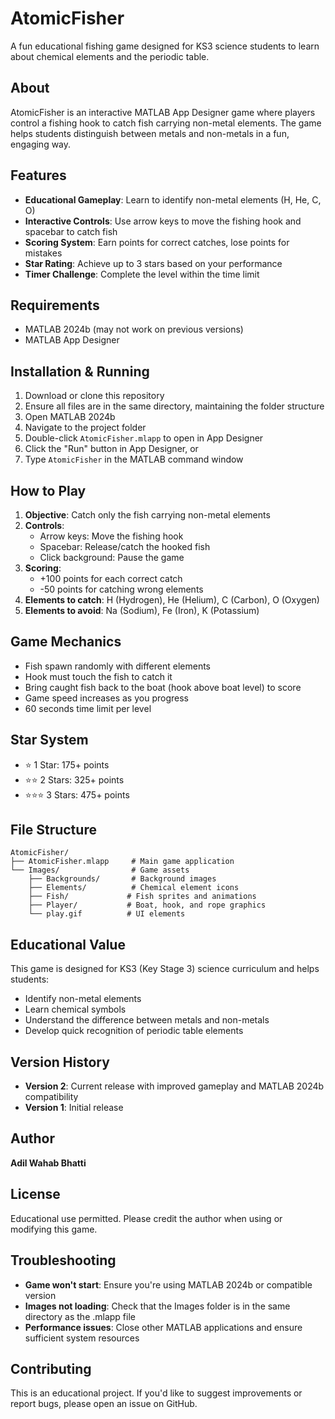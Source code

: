 # AtomicFisher

A fun educational fishing game designed for KS3 science students to learn about chemical elements and the periodic table.

## About

AtomicFisher is an interactive MATLAB App Designer game where players control a fishing hook to catch fish carrying non-metal elements. The game helps students distinguish between metals and non-metals in a fun, engaging way.

## Features

- **Educational Gameplay**: Learn to identify non-metal elements (H, He, C, O)
- **Interactive Controls**: Use arrow keys to move the fishing hook and spacebar to catch fish
- **Scoring System**: Earn points for correct catches, lose points for mistakes
- **Star Rating**: Achieve up to 3 stars based on your performance
- **Timer Challenge**: Complete the level within the time limit

## Requirements

- MATLAB 2024b (may not work on previous versions)
- MATLAB App Designer

## Installation & Running

1. Download or clone this repository
2. Ensure all files are in the same directory, maintaining the folder structure
3. Open MATLAB 2024b
4. Navigate to the project folder
5. Double-click `AtomicFisher.mlapp` to open in App Designer
6. Click the "Run" button in App Designer, or
7. Type `AtomicFisher` in the MATLAB command window

## How to Play

1. **Objective**: Catch only the fish carrying non-metal elements
2. **Controls**:
   - Arrow keys: Move the fishing hook
   - Spacebar: Release/catch the hooked fish
   - Click background: Pause the game
3. **Scoring**:
   - +100 points for each correct catch
   - -50 points for catching wrong elements
4. **Elements to catch**: H (Hydrogen), He (Helium), C (Carbon), O (Oxygen)
5. **Elements to avoid**: Na (Sodium), Fe (Iron), K (Potassium)

## Game Mechanics

- Fish spawn randomly with different elements
- Hook must touch the fish to catch it
- Bring caught fish back to the boat (hook above boat level) to score
- Game speed increases as you progress
- 60 seconds time limit per level

## Star System

- ⭐ 1 Star: 175+ points
- ⭐⭐ 2 Stars: 325+ points  
- ⭐⭐⭐ 3 Stars: 475+ points

## File Structure

```
AtomicFisher/
├── AtomicFisher.mlapp     # Main game application
└── Images/                # Game assets
    ├── Backgrounds/       # Background images
    ├── Elements/          # Chemical element icons
    ├── Fish/             # Fish sprites and animations
    ├── Player/           # Boat, hook, and rope graphics
    └── play.gif          # UI elements
```

## Educational Value

This game is designed for KS3 (Key Stage 3) science curriculum and helps students:
- Identify non-metal elements
- Learn chemical symbols
- Understand the difference between metals and non-metals
- Develop quick recognition of periodic table elements

## Version History

- **Version 2**: Current release with improved gameplay and MATLAB 2024b compatibility
- **Version 1**: Initial release

## Author

**Adil Wahab Bhatti**

## License

Educational use permitted. Please credit the author when using or modifying this game.

## Troubleshooting

- **Game won't start**: Ensure you're using MATLAB 2024b or compatible version
- **Images not loading**: Check that the Images folder is in the same directory as the .mlapp file
- **Performance issues**: Close other MATLAB applications and ensure sufficient system resources

## Contributing

This is an educational project. If you'd like to suggest improvements or report bugs, please open an issue on GitHub.
